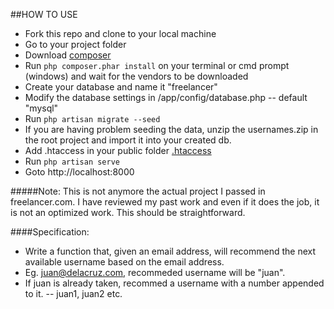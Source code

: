 ##HOW TO USE

- Fork this repo and clone to your local machine
- Go to your project folder
- Download [composer](https://getcomposer.org/download)
- Run `php composer.phar install` on your terminal or cmd prompt (windows) and wait for the vendors to be downloaded
- Create your database and name it "freelancer"
- Modify the database settings in /app/config/database.php -- default "mysql"
- Run `php artisan migrate --seed`
- If you are having problem seeding the data, unzip the usernames.zip in the root project and import it into your created db.
- Add .htaccess in your public folder [.htaccess](http://laravel.com/docs/4.2/installation#pretty-urls)
- Run `php artisan serve`
- Goto http://localhost:8000

#####Note: This is not anymore the actual project I passed in freelancer.com. I have reviewed my past work and even if it does the job, it is not an optimized work. This should be straightforward.

####Specification: 

- Write a function that, given an email address, will recommend the next available username based on the email address.
- Eg. juan@delacruz.com, recommeded username will be "juan".
- If juan is already taken, recommed a username with a number appended to it. -- juan1, juan2 etc.